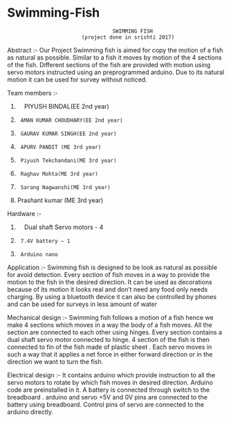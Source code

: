 # Swimming-Fish
                                      SWIMMING FISH
                            (project done in srishti 2017)

Abstract :-
Our Project Swimming fish is aimed for copy the motion of a fish as natural as possible.  Similar to a fish it moves by motion of the 4 sections of the fish.  Different sections of the fish are provided with motion using servo motors instructed using an preprogrammed arduino.  Due to its natural motion it can be used for survey without noticed.

Team members :-
1.      PIYUSH BINDAL(EE 2nd year)
2.      AMAN KUMAR CHOUDHARY(EE 2nd year)
3.      GAURAV KUMAR SINGH(EE 2nd year)
4.      APURV PANDIT (ME 3rd year)
5.      Piyush Tekchandani(ME 3rd year)
6.      Raghav Mohta(ME 3rd year)
7.      Sarang Nagwanshi(ME 3rd year)
8. Prashant kumar (ME 3rd year)
 
Hardware :-
1.      Dual shaft Servo motors - 4
2.      7.4V battery – 1
3.      Arduino nano

Application :-
Swimming fish is designed to be look as natural as possible for avoid detection. Every section of fish moves in a way to provide the motion to the fish in the desired direction. It can be used as decorations because of its motion it looks real and don’t need any food only needs charging. By using a bluetooth device it can also be controlled by phones and can be used for surveys in less amount of water


Mechanical design :-
Swimming fish follows a motion of a fish hence we make 4 sections which moves in a way the body of a fish moves. All the section are connected to each other using hinges. Every section contains a dual shaft servo motor connected to hinge. 4 section of the fish is then connected to fin of the fish made of plastic sheet . Each servo moves in such a way that it applies a net force in either forward direction or in the direction we want to turn the fish.



Electrical design :-
It contains arduino which provide instruction to all the servo motors to rotate by which fish moves in desired direction. Arduino code are preinstalled in it. A battery is connected through switch to the breadboard . arduino and servo +5V and 0V pins are connected to the battery using breadboard. Control pins of servo are connected to the arduino directly.






